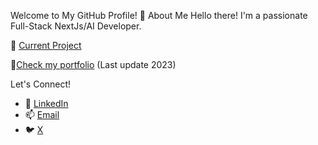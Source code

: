 Welcome to My GitHub Profile! 👋
About Me
Hello there! I'm a passionate Full-Stack NextJs/AI Developer.

🚀 [Current Project](https://lezgo.co)

🌟[Check my portfolio](https://luiscodes.net)
(Last update 2023)

Let's Connect!
- 🔗 [LinkedIn](https://www.linkedin.com/in/luiscaceresd)
- 📫 [Email](mailto:luisdeveloper97@gmail.com)
- 🐦 [X](https://twitter.com/luisitocodes)
